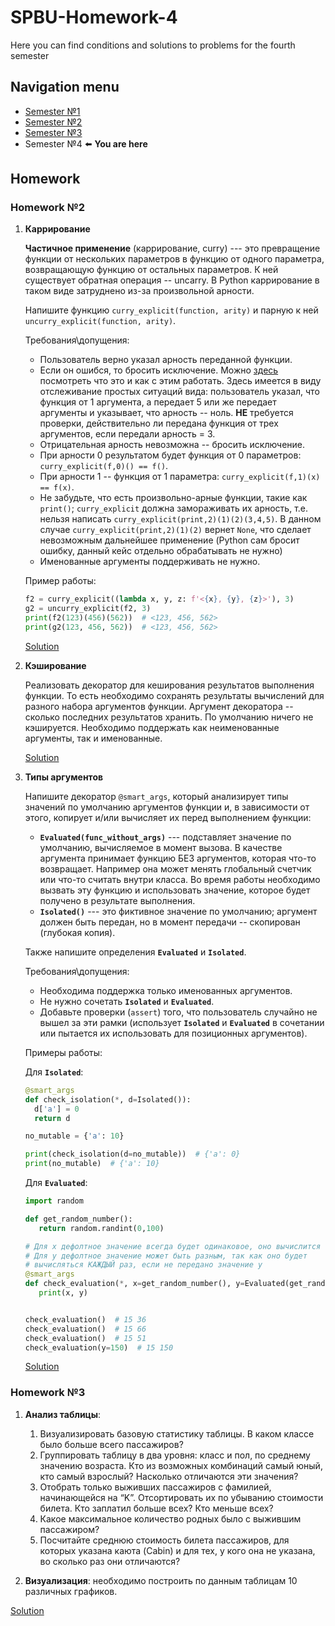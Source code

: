# SPBU-Homework-4
Here you can find conditions and solutions to problems for the fourth semester

## Navigation menu
* [Semester №1](https://github.com/GirZ0n/SPBU-Homework-1) 
* [Semester №2](https://github.com/GirZ0n/SPBU-Homework-2) 
* [Semester №3](https://github.com/GirZ0n/SPBU-Homework-3)  
* Semester №4 :arrow_left: **You are here**

## Homework

### Homework №2
1. **Каррирование**

    **Частичное применение** (каррирование, curry) --- это превращение функции от нескольких параметров в функцию от одного параметра, возвращающую функцию от остальных параметров. К ней существует обратная операция -- uncarry. В Python каррирование в таком виде затруднено из-за произвольной арности.

    Напишите функцию `curry_explicit(function, arity)` и парную к ней `uncurry_explicit(function, arity)`.

    Требования\допущения:
    * Пользователь верно указал арность переданной функции. 
    * Если он ошибся, то бросить исключение. Можно [здесь](https://docs.python.org/3/tutorial/errors.html) посмотреть что это и как с этим работать. Здесь имеется в виду отслеживание простых ситуаций вида: пользователь указал, что функция от 1 аргумента, а передает 5 или же передает аргументы и указывает, что арность -- ноль. **НЕ** требуется проверки, действительно ли передана функция от трех аргументов, если передали арность = 3.
    * Отрицательная арность невозможна -- бросить исключение.
    * При арности 0 результатом будет функция от 0 параметров: `curry_explicit(f,0)() == f()`.
    * При арности 1 -- функция от 1 параметра:  `curry_explicit(f,1)(x) == f(x)`.
    * Не забудьте, что есть произвольно-арные функции, такие как `print()`; `curry_explicit` должна замораживать их арность, т.е. нельзя написать `curry_explicit(print,2)(1)(2)(3,4,5)`. В данном случае `curry_explicit(print,2)(1)(2)` вернет `None`, что сделает невозможным дальнейшее применение (Python сам бросит ошибку, данный кейс отдельно обрабатывать не нужно)
    * Именованные аргументы поддерживать не нужно.

    Пример работы:
    ```python
    f2 = curry_explicit((lambda x, y, z: f'<{x}, {y}, {z}>'), 3)
    g2 = uncurry_explicit(f2, 3)
    print(f2(123)(456)(562))  # <123, 456, 562>
    print(g2(123, 456, 562))  # <123, 456, 562>
    ```

    [Solution](https://github.com/GirZ0n/SPBU-Homework-4/tree/main/homework/homework2/task1)
    
2. **Кэширование**
    
    Реализовать декоратор для кеширования результатов выполнения функции. То есть необходимо сохранять результаты вычислений для разного набора аргументов функции. Аргумент декоратора -- сколько последних результатов хранить. По умолчанию ничего не кэшируется. Необходимо поддержать как неименованные аргументы, так и именованные.

    [Solution](https://github.com/GirZ0n/SPBU-Homework-4/blob/main/homework/homework2/task2/cache.py)
    
3. **Типы аргументов**
	
    Напишите декоратор `@smart_args`, который анализирует типы значений по умолчанию аргументов функции и, в зависимости от этого, копирует и/или вычисляет их перед выполнением функции:
    * **`Evaluated(func_without_args)`** --- подставляет значение по умолчанию, вычисляемое в момент вызова. В качестве аргумента принимает функцию БЕЗ аргументов, которая что-то возвращает. Например она может менять глобальный счетчик или что-то считать внутри класса. Во время работы необходимо вызвать эту функцию и использовать значение, которое будет получено в результате выполнения.
    * **`Isolated()`** --- это фиктивное значение по умолчанию; аргумент должен быть передан, но в момент передачи -- скопирован (глубокая копия).

    Также напишите определения **`Evaluated`** и **`Isolated`**.

    Требования\допущения:
    * Необходима поддержка только именованных аргументов.
    * Не нужно сочетать **`Isolated`** и **`Evaluated`**. 
    * Добавьте проверки (`assert`) того, что пользователь случайно не вышел за эти рамки (использует **`Isolated`** и **`Evaluated`** в сочетании или пытается их использовать для позиционных аргументов).

    Примеры работы:

    Для **`Isolated`**:
    ```python
    @smart_args
    def check_isolation(*, d=Isolated()):
      d['a'] = 0
      return d

    no_mutable = {'a': 10}

    print(check_isolation(d=no_mutable))  # {'a': 0}
    print(no_mutable)  # {'a': 10}
    ```
    
    Для **`Evaluated`**:
    ```python
    import random

    def get_random_number():
       return random.randint(0,100)

    # Для x дефолтное значение всегда будет одинаковое, оно вычислится один раз
    # Для y дефолтное значение может быть разным, так как оно будет
    # вычисляться КАЖДЫЙ раз, если не передано значение y
    @smart_args
    def check_evaluation(*, x=get_random_number(), y=Evaluated(get_random_number)):
       print(x, y)


    check_evaluation()  # 15 36
    check_evaluation()  # 15 66
    check_evaluation()  # 15 51
    check_evaluation(y=150)  # 15 150
    ```
    [Solution](https://github.com/GirZ0n/SPBU-Homework-4/blob/main/homework/homework2/task3/smart_args.py)

### Homework №3
1. **Анализ таблицы**:
    1. Визуализировать базовую статистику таблицы. В каком классе было больше всего пассажиров?
    2. Группировать таблицу в два уровня: класс и пол, по среднему значению возраста. Кто из возможных комбинаций самый юный, кто самый взрослый? Насколько отличаются эти значения?
    3. Отобрать только выживших пассажиров с фамилией, начинающейся на “K”. Отсортировать их по убыванию стоимости билета. Кто заплатил больше всех? Кто меньше всех?
    4. Какое максимальное количество родных было с выжившим пассажиром?
    5. Посчитайте среднюю стоимость билета пассажиров, для которых указана каюта (Cabin) и для тех, у кого она не указана, во сколько раз они отличаются?

2. **Визуализация**: необходимо построить по данным таблицам 10 различных графиков.

[Solution](https://datalore.jetbrains.com/notebook/YW5XF5gfYleLNLqFsI0Y9D/QuC3g58oq1vcLdGZWbhvti)
